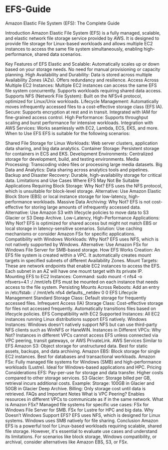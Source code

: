 # EFS-Guide
Amazon Elastic File System (EFS): The Complete Guide

Introduction
Amazon Elastic File System (EFS) is a fully managed, scalable, and elastic network file storage service provided by AWS. It is designed to provide file storage for Linux-based workloads and allows multiple EC2 instances to access the same file system simultaneously, enabling high-performance, shared data scenarios.

Key Features of EFS
Elastic and Scalable:
Automatically scales up or down based on your storage needs.
No need for manual provisioning or capacity planning.
High Availability and Durability:
Data is stored across multiple Availability Zones (AZs).
Offers redundancy and resilience.
Access Across Multiple EC2 Instances:
Multiple EC2 instances can access the same EFS file system concurrently.
Supports workloads requiring shared data access.
Supports NFS (Network File System):
Built on the NFSv4 protocol, optimized for Linux/Unix workloads.
Lifecycle Management:
Automatically moves infrequently accessed files to a cost-effective storage class (EFS IA).
Secure:
Supports encryption at rest and in transit.
Integrated with IAM for fine-grained access control.
High Performance:
Supports throughput scaling and burst performance for intensive workloads.
Integration with AWS Services:
Works seamlessly with EC2, Lambda, ECS, EKS, and more.
When to Use EFS
EFS is suitable for the following scenarios:

Shared File Storage for Linux Workloads:
Web server clusters, application data sharing, and big data analytics.
Container Storage:
Persistent storage for containers in ECS and EKS.
Development Environments:
Centralized storage for development, build, and testing environments.
Media Processing:
Transcoding video files or processing large media datasets.
Big Data and Analytics:
Data sharing across analytics tools and pipelines.
Backup and Disaster Recovery:
Durable, high-availability storage for critical data.
Limitations and Use Cases Where EFS May Not Be Suitable
Applications Requiring Block Storage:
Why Not? EFS uses the NFS protocol, which is unsuitable for block-level storage.
Alternative: Use Amazon Elastic Block Store (EBS) or local instance storage for low-latency, high-performance workloads.
Massive Data Archiving:
Why Not? EFS is not cost-effective for storing large amounts of infrequently accessed data.
Alternative: Use Amazon S3 with lifecycle policies to move data to S3 Glacier or S3 Deep Archive.
Low-Latency, High-Performance Applications:
Why Not? EFS is optimized for shared access but might not match EBS or local storage in latency-sensitive scenarios.
Solution: Use caching mechanisms or consider Amazon FSx for specific applications.
Compatibility with Windows Workloads:
Why Not? EFS uses NFS, which is not natively supported by Windows.
Alternative: Use Amazon FSx for Windows File Server for SMB-based storage.
How EFS Works
Creation:
An EFS file system is created within a VPC.
It automatically creates mount targets in specified subnets of different Availability Zones.
Mount Targets:
These are network endpoints that enable EC2 instances to access the EFS.
Each subnet in an AZ will have one mount target with its private IP.
Mounting EFS to EC2 Instances:
Command:
sudo mount -t nfs4 -o nfsvers=4.1 <EFS-MOUNT-TARGET-IP>:/ /mnt/efs
EFS must be mounted on each instance that needs access to the file system.
Persisting Mounts Across Reboots:
Add an entry in /etc/fstab:
<EFS-MOUNT-TARGET-IP>:/ /mnt/efs nfs4 defaults,_netdev 0 0
EFS Lifecycle Management
Standard Storage Class:
Default storage for frequently accessed files.
Infrequent Access (IA) Storage Class:
Cost-effective storage for files not accessed frequently.
Automatically transitions files based on lifecycle policies.
EFS Compatibility with EC2
Supported Instances:
All EC2 instances running Linux distributions support EFS natively.
Windows Instances:
Windows doesn't natively support NFS but can use third-party NFS clients such as WinNFS or HaneWIN.
Instances in Different VPCs:
Why Not? Instances in different VPCs cannot access EFS unless connected via VPC peering, transit gateways, or AWS PrivateLink.
AWS Services Similar to EFS
Amazon S3:
Object storage for unstructured data.
Best for static assets, backups, and data archiving.
Amazon EBS:
Block storage for single EC2 instances.
Best for databases and transactional workloads.
Amazon FSx:
Fully managed file systems for Windows (SMB) and high-performance workloads (Lustre).
Ideal for Windows-based applications and HPC.
Pricing Considerations
EFS:
Pay-per-use for storage and data transfer.
Higher costs compared to other storage services.
S3 Glacier:
Storage billed per GB, retrieval incurs additional costs.
Example:
Storage: 100GB in Glacier and 50GB in Glacier Deep Archive.
Billing: Only storage cost until data is retrieved.
FAQs and Important Notes
What is VPC Peering?
Enables resources in different VPCs to communicate as if in the same network.
What is Amazon FSx?
Managed file systems for specific use cases:
FSx for Windows File Server for SMB.
FSx for Lustre for HPC and big data.
Why Doesn’t Windows Support EFS?
EFS uses NFS, which is designed for Linux systems.
Windows uses SMB natively for file sharing.
Conclusion
Amazon EFS is a powerful tool for Linux-based workloads requiring scalable, shared file storage. However, it's essential to evaluate use cases and understand its limitations. For scenarios like block storage, Windows compatibility, or archival, consider alternatives like Amazon EBS, S3, or FSx.
